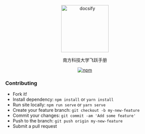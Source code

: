 <p align="center">
  <a href="https://sustech-application.github.io/Application-Book">
    <img alt="docsify" src="./docs/src/_media/bg.jpeg" height="150">
  </a>
</p>

<p align="center">
  南方科技大学飞跃手册
</p>

<p align="center">
  <a href="https://www.npmjs.com/package/docsify"><img alt="npm" src="https://img.shields.io/npm/v/docsify.svg"></a>
</p>

### Contributing

- Fork it!
- Install dependency: `npm install` or `yarn install`
- Run site locally: `npm run serve` or `yarn serve`
- Create your feature branch: `git checkout -b my-new-feature`
- Commit your changes: `git commit -am 'Add some feature'`
- Push to the branch: `git push origin my-new-feature`
- Submit a pull request
